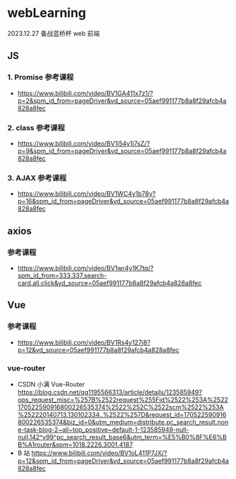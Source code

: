 # webLearning

2023.12.27 备战蓝桥杯 web 前端

## JS

### 1. Promise 参考课程

- https://www.bilibili.com/video/BV1GA411x7z1/?p=2&spm_id_from=pageDriver&vd_source=05aef991177b8a8f29afcb4a828a8fec

### 2. class 参考课程

- https://www.bilibili.com/video/BV1i54y1i7sZ/?p=9&spm_id_from=pageDriver&vd_source=05aef991177b8a8f29afcb4a828a8fec

### 3. AJAX 参考课程

- https://www.bilibili.com/video/BV1WC4y1b78y?p=16&spm_id_from=pageDriver&vd_source=05aef991177b8a8f29afcb4a828a8fec

## axios

### 参考课程

- https://www.bilibili.com/video/BV1wr4y1K7tq/?spm_id_from=333.337.search-card.all.click&vd_source=05aef991177b8a8f29afcb4a828a8fec

## Vue

### 参考课程

- https://www.bilibili.com/video/BV1Rs4y127j8?p=12&vd_source=05aef991177b8a8f29afcb4a828a8fec

### vue-router

- CSDN 小满 Vue-Router
  https://blog.csdn.net/qq1195566313/article/details/123585949?ops_request_misc=%257B%2522request%255Fid%2522%253A%2522170522590916800226535374%2522%252C%2522scm%2522%253A%252220140713.130102334..%2522%257D&request_id=170522590916800226535374&biz_id=0&utm_medium=distribute.pc_search_result.none-task-blog-2~all~top_positive~default-1-123585949-null-null.142^v99^pc_search_result_base6&utm_term=%E5%B0%8F%E6%BB%A1router&spm=1018.2226.3001.4187
- B 站
  https://www.bilibili.com/video/BV1oL411P7JX/?p=12&spm_id_from=pageDriver&vd_source=05aef991177b8a8f29afcb4a828a8fec

